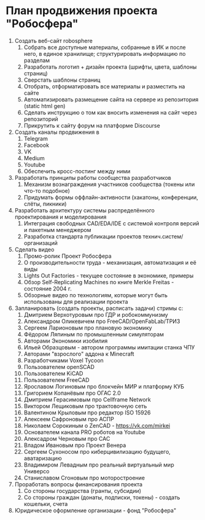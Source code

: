 # План продвижения проекта "Робосфера"

1. Создать веб-сайт robosphere
	1. Собрать все доступные материалы, собранные в ИК и после него, в единое хранилище; структурировать информацию по разделам
	2. Разработать логотип + дизайн проекта (шрифты, цвета, шаблоны страниц)
	3. Сверстать шаблоны страниц
	4. Отобрать, отформатировать все материалы и разместить на сайте
	5. Автоматизировать размещение сайта на сервере из репозитория (static html gen)
	6. Сделать инструкцию о том как вносить изменения на сайт через репозиторий
	7. Прикрутить к сайту форум на платформе Discourse
2. Создать каналы продвижения в
	1. Telegram
	2. Facebook
	3. VK
	4. Medium
	5. Youtube
	6. Обеспечить кросс-постинг между ними
3. Разработать принципы работы сообщества разработчиков
	1. Механизм вознаграждения участников сообщества (токены или что-то подобное)
	2. Придумать формы оффлайн-активности (хакатоны, конференции, слёты, пикники)
4. Разработать архитектуру системы распределённого проектирования и моделирования
	1. Интеграция свободных CAD/EDA/IDE с системой контроля версий и пакетным менеджером
	2. Разработка стандарта публикации проектов технич.систем/организаций
5. Сделать видео
	1. Промо-ролик Проект Робосфера
	2. О производительности труда - механизация, автоматизация и её виды
	3. Lights Out Factories - текущее состояние в экономике, примеры
	4. Обзор Self-Replicating Machines по книге Merkle Freitas - состояние 2004 г.
	5. Обзорные видео по технологиям, которые могут быть использованы для реализации проекта
6. Запланировать (создать проекты, расписать задачи) стримы с:
	1. Дмитрием Верхотуровым про ГДР и робокоммунизму
	2. Александром Оликевичем про FreeCAD/OpenFabLab/ТРИЗ
	3. Сергеем Ларионовым про плановую экономику
	4. Фёдором Ляпиным по промышленным симуляторам
	5. Авторами Экономики изобилия
	6. Ильей Образцовым - автором программы имитации станка ЧПУ
	7. Авторами "взрослого" аддона к Minecraft
	8. Разработчиками Voxel Tycoon
	9. Пользователем openSCAD
	10. Пользователем KiCAD
	11. Пользователем FreeCAD
	12. Ярославом Логиновым про блокчейн МИР и платформу КУБ
	13. Григорием Копанёвым про ОГАС 2.0
	14. Дмитрием Герасимовым про Cellframe Network
	15. Виктором Лещиковым про трактовочную сеть
	16. Валентином Крыловым про редактор ISO 15926
	17. Алексеем Сафроновым про АСПР
	18. Николаем Сорокиным о ZenCAD - https://vk.com/mirkei
	19. Основателем канала PRO роботов на Youtube
	20. Алексадром Черновым про САС
	21. Владом Ивановым про Проект Венера
	22. Сергеем Сухоносом про киберцивилизацию будущего, аватаризацию
	23. Владимиром Левадным про реальный виртуальный мир Универсо
	24. Станиславом Сгоновым про моторостроение
7. Проработать вопросы финансирования проекта
	1. Со стороны государства (гранты, субсидии)
	2. Со стороны граждан (донаты, подписки, токены) - создать кошельки, счета
8. Юридическое оформление организации - фонд "Робосфера"